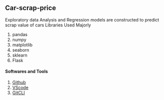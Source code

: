 <h2> Car-scrap-price </h2>
Exploratory data Analysis and Regression models are constructed to predict scrap value of cars


</h4> Libraries Used Majorly </h4>

<ol>
<li>pandas</li>
<li>numpy</li>
<li>matplotlib</li>
<li>seaborn</li>
<li>sklearn</li>
<li>Flask</li>
</ol>

<h4> Softwares and Tools </h4>

1. [Github](https://github.com/)
2. [VScode](https://code.visualstudio.com/download)
3. [GitCLI](https://git-scm.com/downloads)
